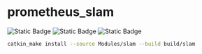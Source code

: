 # prometheus_slam

![Static Badge](https://img.shields.io/badge/ROS-noetic-22314E?logo=ros)
![Static Badge](https://img.shields.io/badge/C%2B%2B-14-00599C?logo=cplusplus)
![Static Badge](https://img.shields.io/badge/Ubuntu-20.04.6-E95420?logo=ubuntu)

```bash
catkin_make install --source Modules/slam --build build/slam
```
